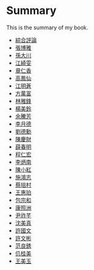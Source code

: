 # Summary

This is the summary of my book.


* [綜合評論](1-0.md)
* [張博雅](2-0.md)
* [孫大川]()
* [江綺雯]()
* [章仁香]()
* [高鳳仙]()
* [江明蒼]()
* [方萬富]()
* [林雅鋒]()
* [楊美鈴]()
* [余騰芳]()
* [李月德]()
* [劉德勳]()
* [陳慶財]()
* [薛春明]()
* [程仁宏]()
* [李炳南]()
* [陳小紅]()
* [施鴻志]()
* [蔡培村]()
* [王惠珀]()
* [包宗和]()
* [康照洲]()
* [尹祚芊]()
* [沈美真]()
* [許國文]()
* [許文彬]()
* [范良銹]()
* [仉桂美]()
* [王美玉]()

